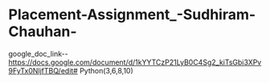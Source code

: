 # Placement-Assignment_-Sudhiram-Chauhan-
google_doc_link--
https://docs.google.com/document/d/1kYYTCzP21LyB0C4Sg2_kiTsGbi3XPv9FyTx0NljfTBQ/edit#
Python(3,6,8,10)
